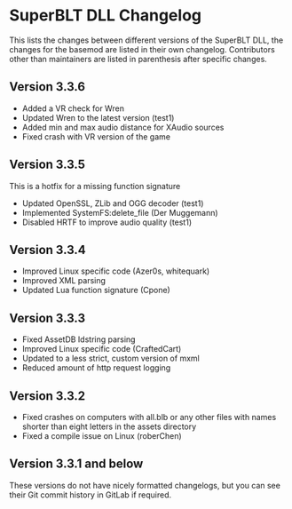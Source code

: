 # SuperBLT DLL Changelog

This lists the changes between different versions of the SuperBLT DLL,
the changes for the basemod are listed in their own changelog.
Contributors other than maintainers are listed in parenthesis after specific changes.

## Version 3.3.6

- Added a VR check for Wren
- Updated Wren to the latest version (test1)
- Added min and max audio distance for XAudio sources
- Fixed crash with VR version of the game

## Version 3.3.5

This is a hotfix for a missing function signature

- Updated OpenSSL, ZLib and OGG decoder (test1)
- Implemented SystemFS:delete_file (Der Muggemann)
- Disabled HRTF to improve audio quality (test1)

## Version 3.3.4

- Improved Linux specific code (Azer0s, whitequark)
- Improved XML parsing
- Updated Lua function signature (Cpone)

## Version 3.3.3

- Fixed AssetDB Idstring parsing
- Improved Linux specific code (CraftedCart)
- Updated to a less strict, custom version of mxml
- Reduced amount of http request logging

## Version 3.3.2

- Fixed crashes on computers with all.blb or any other files with names shorter than eight letters in the assets directory
- Fixed a compile issue on Linux (roberChen)

## Version 3.3.1 and below

These versions do not have nicely formatted changelogs, but you can see their Git commit history in GitLab if required.
